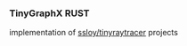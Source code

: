 ### TinyGraphX RUST

implementation of [ssloy/tinyraytracer](https://github.com/ssloy/tinyraytracer) projects
